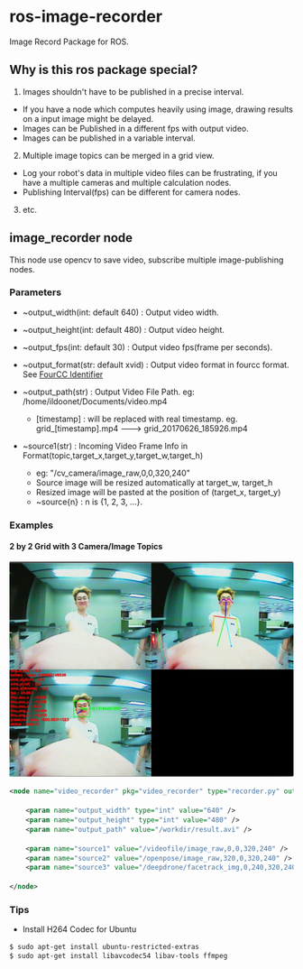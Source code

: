 # ros-image-recorder

Image Record Package for ROS.

## Why is this ros package special?
 
1. Images shouldn't have to be published in a precise interval.
  + If you have a node which computes heavily using image, drawing results on a input image might be delayed.
  + Images can be Published in a different fps with output video.
  + Images can be published in a variable interval.

2. Multiple image topics can be merged in a grid view.
  + Log your robot's data in multiple video files can be frustrating, if you have a multiple cameras and multiple calculation nodes.
  + Publishing Interval(fps) can be different for camera nodes.

3. etc.

## image_recorder node

This node use opencv to save video, subscribe multiple image-publishing nodes.

### Parameters

+ ~output_width(int: default 640) : Output video width.
+ ~output_height(int: default 480) : Output video height.
+ ~output_fps(int: default 30) : Output video fps(frame per seconds).
+ ~output_format(str: default xvid) : Output video format in fourcc format. See [FourCC Identifier](https://www.fourcc.org/codecs.php)
+ ~output_path(str) : Output Video File Path. eg: /home/ildoonet/Documents/video.mp4
  + [timestamp] : will be replaced with real timestamp. eg. grid_[timestamp].mp4 ---> grid_20170626_185926.mp4

+ ~source1(str) : Incoming Video Frame Info in Format(topic,target_x,target_y,target_w,target_h)
  + eg: "/cv_camera/image_raw,0,0,320,240"
  + Source image will be resized automatically at target_w, target_h
  + Resized image will be pasted at the position of (target_x, target_y)
  + ~source{n} : n is {1, 2, 3, ...}.

### Examples

#### 2 by 2 Grid with 3 Camera/Image Topics

![2x2 grid sample](/samples/2x2grid.png)

```xml
<node name="video_recorder" pkg="video_recorder" type="recorder.py" output="screen" required="true">

    <param name="output_width" type="int" value="640" />
    <param name="output_height" type="int" value="480" />
    <param name="output_path" value="/workdir/result.avi" />

    <param name="source1" value="/videofile/image_raw,0,0,320,240" />         <!-- left-top -->
    <param name="source2" value="/openpose/image_raw,320,0,320,240" />        <!-- right-top -->
    <param name="source3" value="/deepdrone/facetrack_img,0,240,320,240" /> . <!-- right-bottom -->

</node>
```

### Tips

+ Install H264 Codec for Ubuntu
 
```
$ sudo apt-get install ubuntu-restricted-extras
$ sudo apt-get install libavcodec54 libav-tools ffmpeg
```
